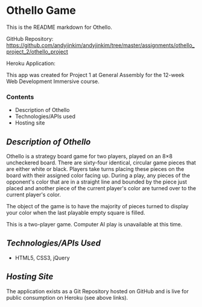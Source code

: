 
# **Othello Game**

This is the README markdown for Othello.

GitHub Repository: https://github.com/andyjinkim/andyjinkim/tree/master/assignments/othello_project_2/othello_project

Heroku Application: 

This app was created for Project 1 at General Assembly for the 12-week Web Development Immersive course. 

### **Contents**

- Description of Othello
- Technologies/APIs used
- Hosting site

## *Description of Othello*

Othello is a strategy board game for two players, played on an 8×8 uncheckered board. There are sixty-four identical, circular game pieces that are either white or black. Players take turns placing these pieces on the board with their assigned color facing up. During a play, any pieces of the opponent's color that are in a straight line and bounded by the piece just placed and another piece of the current player's color are turned over to the current player's color.

The object of the game is to have the majority of pieces turned to display your color when the last playable empty square is filled.

This is a two-player game. Computer AI play is unavailable at this time.

## *Technologies/APIs Used*

- HTML5, CSS3, jQuery

## *Hosting Site*

The application exists as a Git Repository hosted on GitHub and is live for public consumption on Heroku (see above links).
